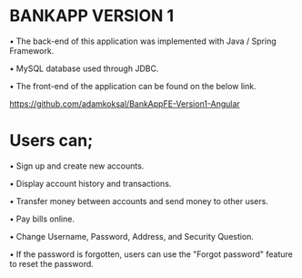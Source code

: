 # BANKAPP VERSION 1

• The back-end of this application was implemented with Java / Spring Framework.

• MySQL database used through JDBC.

• The front-end of the application can be found on the below link.

  https://github.com/adamkoksal/BankAppFE-Version1-Angular



# Users can;
• Sign up and create new accounts.

• Display account history and transactions.

• Transfer money between accounts and send money to other users.

• Pay bills online.

• Change Username, Password, Address, and Security Question.

• If the password is forgotten, users can use the "Forgot password" feature to reset the password.

